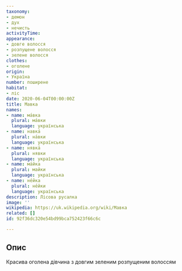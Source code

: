 ```yaml
---
taxonomy:
- демон
- дух
- нечисть
activityTime:
appearance:
- довге волосся
- розпущене волосся
- зелене волосся
clothes:
- оголене
origin:
- Україна
number: поширене
habitat:
- ліс
date: 2020-06-04T00:00:00Z
title: Мавка
names:
- name: ма́вка
  plural: ма́вки
  language: українська
- name: навка́
  plural: на́вки
  language: українська
- name: нявка́
  plural: нявки
  language: українська
- name: ма́йка
  plural: майки
  language: українська
- name: не́йка
  plural: не́йки
  language: українська
description: Лісова русалка
image: ''
wikipedia: https://uk.wikipedia.org/wiki/Мавка
related: []
id: 92f36dc320e54bd99bca752423f66c6c

---
```

## Опис

Красива оголена дівчина з довгим зеленим розпущеним волоссям
